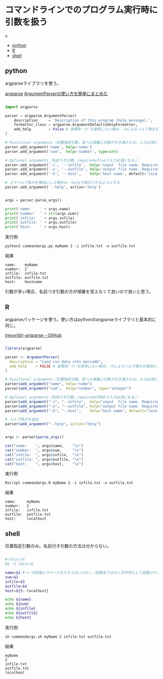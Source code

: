 # コマンドラインでのプログラム実行時に引数を扱う

<!-- @import "[TOC]" {cmd="toc" depthFrom=2 depthTo=6 orderedList=false} -->
<!-- code_chunk_output -->
v
- [python](#python)
- [R](#r)
- [shell](#shell)

<!-- /code_chunk_output -->


## python

argparseライブラリを使う。

[argparse](https://docs.python.org/3/library/argparse.html)
[ArgumentParserの使い方を簡単にまとめた](https://qiita.com/kzkadc/items/e4fc7bc9c003de1eb6d0)


```python

import argparse

parser = argparse.ArgumentParser(
    description     = 'Description of this program (help message).',
    formatter_class = argparse.ArgumentDefaultsHelpFormatter,
    add_help        = False # 省略形'-h'を使用したい場合、-hによるヘルプ表示を無効にしておく
)

# Positional arguments（位置指定引数。並べた順番に引数が引き渡される。入力必須になる。）
parser.add_argument('name', help='name')
parser.add_argument('num',  help='number', type=int)

# Optional arguments（名前つき引数。required=Trueで入力必須になる。）
parser.add_argument('-i', '--infile',  help='input  file name. Required.', required=True)
parser.add_argument('-o', '--outfile', help='output file name. Required.', required=True)
parser.add_argument('-h', '--host',    help='host name', default='localhost')

# 上でヘルプ表示を無効にした場合も--helpで表示できるようにする
parser.add_argument('--help', action='help')


args = parser.parse_args()

print('name:    ' + args.name)
print('number:  ' + str(args.num))
print('infile:  ' + args.infile)
print('outfile: ' + args.outfile)
print('host:    ' + args.host)
```

実行例
```
python3 commandargs.py myName 2 -i infile.txt -o outfile.txt
```

結果
```
name:    myName
number:  2
infile:  infile.txt
outfile: outfile.txt
host:    hostname
```

引数が多い場合、名前つき引数の方が順番を覚えなくて良いので良いと思う。


## R

argparseパッケージを使う。使い方はpythonのargparseライブラリと基本的に同じ。

[trevorld/r-argparse - GitHub](https://github.com/trevorld/r-argparse)

```r

library(argparse)

parser <- ArgumentParser(
  description = "Load csv data into mariadb",
  add_help    = FALSE # 省略形'-h'を使用したい場合、-hによるヘルプ表示を無効にしておく
)

# Positional arguments（位置指定引数。並べた順番に引数が引き渡される。入力必須になる。）
parser$add_argument("name", help="name")
parser$add_argument("num",  help="number", type="integer")

# Optional arguments（名前つき引数。required=TRUEで入力必須になる。）
parser$add_argument("-i", "--infile",  help="input  file name. Required.", required=TRUE)
parser$add_argument("-o", "--outfile", help="output file name. Required.", required=TRUE)
parser$add_argument("-h", "--host",    help="host name", default="localhost")

# ヘルプ表示を追加
parser$add_argument("--help", action="help")


args <- parser$parse_args()

cat("name:    ", args$name,    "\n")
cat("number:  ", args$num,     "\n")
cat("infile:  ", args$infile,  "\n")
cat("outfile: ", args$outfile, "\n")
cat("host:    ", args$host,    "\n")
```

実行例
```
Rscript commandargs.R myName 2 -i infile.txt -o outfile.txt
```

結果
```
name:     myName
number:   2
infile:   infile.txt
outfile:  outfile.txt
host:     localhost
```

## shell

位置指定引数のみ。名前付き引数の方法は分からない。

```shell:commandargs.sh

#!/bin/sh
#$ -S /bin/sh

name=$1 #'='の前後にスペースを入れてはいけない（変数名ではなく文字列として認識される）
num=$2
infile=$3
outfile=$4
host=${5:-localhost}

echo ${name}
echo ${num}
echo ${infile}
echo ${outfile}
echo ${host}
```

実行例
```
sh commandargs.sh myName 2 infile.txt outfile.txt
```

結果
```
myName
2
infile.txt
outfile.txt
localhost
```
